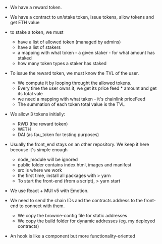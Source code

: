 - We have a reward token.
- We have a contract to un/stake token, issue tokens, allow tokens and get ETH value

- to stake a token, we must
    - have a list of allowed token (managed by admins)
    - have a list of stakers
    - a mapping with what token - a given staker - for what amount has staked
    - how many token types a staker has staked

- To issue the reward token, we must know the TVL of the user.
    - We compute it by looping throught the allowed tokens.
    - Every time the user owns it, we get its price feed * amount and get its total vale
    - we need a mapping with what taken - it's chainlink priceFeed
    - The summation of each token total value is the TVL

- We allow 3 tokens initially:
    - RWD (the reward token)
    - WETH
    - DAI (as fau_token for testing purposes)

- Usually the front_end stays on an other repository. We keep it here becouse it's simple enough
    - node_module will be ignored
    - public folder contains index.html, images and manifest
    - src is where we work
    - the first time, install all packages with > yarn
    - To start the front-end (from a script), > yarn start

- We use React + MUI v5 with Emotion.

- We need to send the chain IDs and the contracts address to the front-end to connect with them.
    - We copy the brownie-config file for static addresses
    - We copy the build folder for dynamic addresses (eg. my deployed contracts)

- An hook is like a component but more functionality-oriented